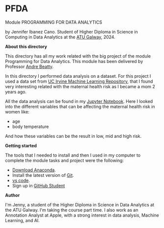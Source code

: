 # PFDA
Module PROGRAMMING FOR DATA ANALYTICS

by Jennifer Ibanez Cano. Student of Higher Diploma in Science in Computing in Data Analytics at the [ATU Galway](https://www.atu.ie), 2024.

**About this directory**

This directory has all my work related with the big project of the module Programming for Data Analytics. This module has been delivered by Professor [Andre Beatty](https://github.com/andrewbeattycourseware). 

In this directory I performed data analysis on a dataset. For this project I used a data set from [UC Irvine Machine Learning Repository](https://archive.ics.uci.edu/dataset/863/maternal+health+risk), that I found very interesting related with the maternal health risk as I became a mom 2 years ago.

All the data analysis can be found in my [Jupyter Notebook](https://github.com/Jennyicano/PFDA/blob/main/pfda_project/big_project.ipynb). Here I looked into the different variables that can be affecting the maternal health risk in women like:
- age 
- body temperature


And how these variables can be the result in low, mid and high risk. 

**Getting started**

The tools that I needed to install and then I used in my computer to complete the module tasks and project were the following: 

* [Download Anaconda](https://www.anaconda.com/download/success). 
* Install the latest version of [Git](https://git-scm.com/downloads).
* [vs code](https://code.visualstudio.com).
* Sign up in [GitHub Student](https://education.github.com/pack)  

**Author**

I'm Jenny, a student of the Higher Diploma in Science in Data Analytics at the ATU Galway. I'm taking the course part time. I also work as an Annotation Analyst at Apple, with a strong interest in data analysis, Machine Learning, and AI.